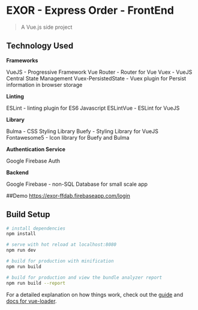 # EXOR - Express Order - FrontEnd

> A Vue.js side project

## Technology Used
**Frameworks**

VueJS - Progressive Framework
Vue Router - Router for Vue
Vuex - VueJS Central State Management
Vuex-PersistedState - Vuex plugin for Persist information in browser storage

**Linting**

ESLint - linting plugin for ES6 Javascript
ESLintVue - ESLint for VueJS

**Library**

Bulma - CSS Styling Library
Buefy - Styling Library for VueJS
Fontawesome5 - Icon library for Buefy and Bulma

**Authentication Service**

Google Firebase Auth

**Backend**

Google Firebase - non-SQL Database for small scale app

##Demo
https://exor-ffdab.firebaseapp.com/login

## Build Setup

``` bash
# install dependencies
npm install

# serve with hot reload at localhost:8080
npm run dev

# build for production with minification
npm run build

# build for production and view the bundle analyzer report
npm run build --report
```

For a detailed explanation on how things work, check out the [guide](http://vuejs-templates.github.io/webpack/) and [docs for vue-loader](http://vuejs.github.io/vue-loader).
